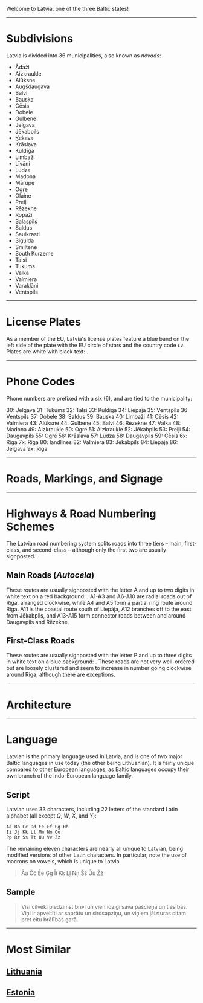 Welcome to Latvia, one of the three Baltic states!

---

# Subdivisions

Latvia is divided into 36 municipalities, also known as _novads_:

- Ādaži
- Aizkraukle
- Alūksne
- Augšdaugava
- Balvi
- Bauska
- Cēsis
- Dobele
- Gulbene
- Jelgava
- Jēkabpils
- Ķekava
- Krāslava
- Kuldīga
- Limbaži
- Līvāni
- Ludza
- Madona
- Mārupe
- Ogre
- Olaine
- Preiļi
- Rēzekne
- Ropaži
- Salaspils
- Saldus
- Saulkrasti
- Sigulda
- Smiltene
- South Kurzeme
- Talsi
- Tukums
- Valka
- Valmiera
- Varakļāni
- Ventspils

<CountryMap code="LVA" scale="6400" level="2" />

---

# License Plates

As a member of the EU, Latvia's license plates feature a blue band on the left side of the plate with the EU circle of stars and the country code `LV`. Plates are white with black text: <LicensePlate style="eu" code="LV" format="AB-1234"/>.

---

# Phone Codes

Phone numbers are prefixed with a six (6), and are tied to the municipality:

30: Jelgava
31: Tukums
32: Talsi
33: Kuldiga
34: Liepāja
35: Ventspils
36: Ventspils
37: Dobele
38: Saldus
39: Bauska
40: Limbaži
41: Cēsis
42: Valmiera
43: Alūksne
44: Gulbene
45: Balvi
46: Rēzekne
47: Valka
48: Madona
49: Aizkraukle
50: Ogre
51: Aizkraukle
52: Jēkabpils
53: Preiļi
54: Daugavpils
55: Ogre
56: Krāslava
57: Ludza
58: Daugavpils
59: Cēsis
6x: Riga
7x: Riga
80: landlines
82: Valmiera
83: Jēkabpils
84: Liepāja
86: Jelgava
9x: Riga

---

# Roads, Markings, and Signage

---

# Highways & Road Numbering Schemes

The Latvian road numbering system splits roads into three tiers – main, first-class, and second-class – although only the first two are usually signposted.

## Main Roads (_Autocela_)

These routes are usually signposted with the letter A and up to two digits in white text on a red background: <RoadNumber num="A12" bg="red" />. A1-A3 and A6-A10 are radial roads out of Riga, arranged clockwise, while A4 and A5 form a partial ring route around Riga. A11 is the coastal route south of Liepāja, A12 branches off to the east from Jēkabpils, and A13-A15 form connector roads between and around Daugavpils and Rēzekne.

## First-Class Roads

These routes are usually signposted with the letter P and up to three digits in white text on a blue background: <RoadNumber num="P123" bg="dodgerblue" />. These roads are not very well-ordered but are loosely clustered and seem to increase in number going clockwise around Riga, although there are exceptions.

---

# Architecture

---

# Language

Latvian is the primary language used in Latvia, and is one of two major Baltic languages in use today (the other being Lithuanian). It is fairly unique compared to other European languages, as Baltic languages occupy their own branch of the Indo-European language family.

## Script

Latvian uses 33 characters, including 22 letters of the standard Latin alphabet (all except _Q_, _W_, _X_, and _Y_):

```
Aa Bb Cc Dd Ee Ff Gg Hh
Ii Jj Kk Ll Mm Nn Oo
Pp Rr Ss Tt Uu Vv Zz
```

The remaining eleven characters are nearly all unique to Latvian, being modified versions of other Latin characters. In particular, note the use of macrons on vowels, which is unique to Latvia.

> Āā Čč Ēē Ģģ Īī Ķķ Ļļ Ņņ Šš Ūū Žž

## Sample

> Visi cilvēki piedzimst brīvi un vienlīdzīgi savā pašcieņā un tiesībās. Viņi ir apveltīti ar saprātu un sirdsapziņu, un viņiem jāizturas citam pret citu brālības garā.

---

# Most Similar

## [Lithuania](/countries/LTU)

## [Estonia](/countries/EST)
